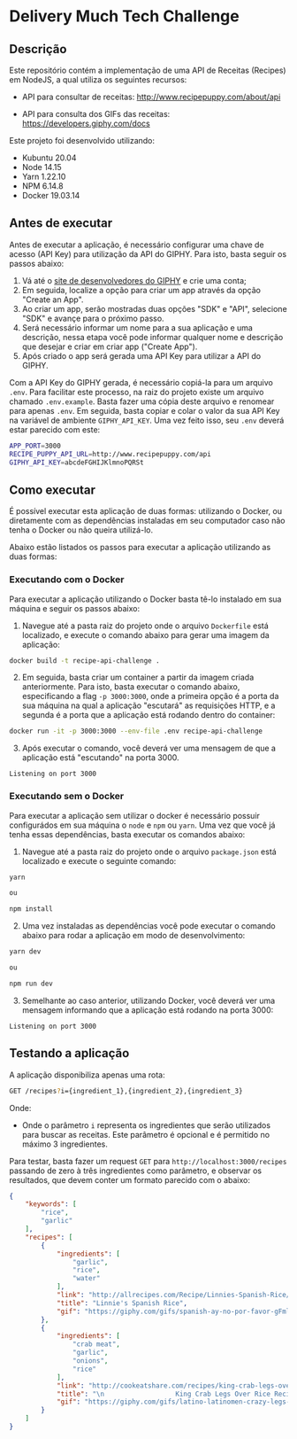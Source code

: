 # Delivery Much Tech Challenge

## Descrição

Este repositório contém a implementação de uma API de Receitas (Recipes) em NodeJS, a qual utiliza os seguintes recursos:

- API para consultar de receitas: http://www.recipepuppy.com/about/api

- API para consulta dos GIFs das receitas: https://developers.giphy.com/docs

Este projeto foi desenvolvido utilizando:

- Kubuntu 20.04
- Node 14.15
- Yarn 1.22.10
- NPM 6.14.8
- Docker 19.03.14

## Antes de executar

Antes de executar a aplicação, é necessário configurar uma chave de acesso (API Key) para utilização da API do GIPHY. Para isto, basta seguir os passos abaixo:

1) Vá até o [site de desenvolvedores do GIPHY](https://developers.giphy.com/dashboard/?create=true) e crie uma conta;
2) Em seguida, localize a opção para criar um app através da opção "Create an App". 
3) Ao criar um app, serão mostradas duas opções "SDK" e "API", selecione "SDK" e avançe para o próximo passo.
4) Será necessário informar um nome para a sua aplicação e uma descrição, nessa etapa você pode informar qualquer nome e descrição que desejar e criar em criar app ("Create App").
5) Após criado o app será gerada uma API Key para utilizar a API do GIPHY.

Com a API Key do GIPHY gerada, é necessário copiá-la para um arquivo `.env`. Para facilitar este processo, na raiz do projeto existe um arquivo chamado `.env.example`. Basta fazer uma cópia deste arquivo e renomear para apenas `.env`. Em seguida, basta copiar e colar o valor da sua API Key na variável de ambiente `GIPHY_API_KEY`. Uma vez feito isso, seu `.env` deverá estar parecido com este:

```bash
APP_PORT=3000
RECIPE_PUPPY_API_URL=http://www.recipepuppy.com/api
GIPHY_API_KEY=abcdeFGHIJKlmnoPQRSt
```

## Como executar

É possível executar esta aplicação de duas formas: utilizando o Docker, ou diretamente com as dependências instaladas em seu computador caso não tenha o Docker ou não queira utilizá-lo.

Abaixo estão listados os passos para executar a aplicação utilizando as duas formas:

### Executando com o Docker

Para executar a aplicação utilizando o Docker basta tê-lo instalado em sua máquina e seguir os passos abaixo:

1) Navegue até a pasta raiz do projeto onde o arquivo `Dockerfile` está localizado, e execute o comando abaixo para gerar uma imagem da aplicação:

```bash
docker build -t recipe-api-challenge .
```

2) Em seguida, basta criar um container a partir da imagem criada anteriormente. Para isto, basta executar o comando abaixo, especificando a flag `-p 3000:3000`, onde a primeira opção é a porta da sua máquina na qual a aplicação "escutará" as requisições HTTP, e a segunda é a porta que a aplicação está rodando dentro do container:

```bash
docker run -it -p 3000:3000 --env-file .env recipe-api-challenge
```

3) Após executar o comando, você deverá ver uma mensagem de que a aplicação está "escutando" na porta 3000.

```
Listening on port 3000
```

### Executando sem o Docker

Para executar a aplicação sem utilizar o docker é necessário possuir configurádos em sua máquina o `node` e `npm` ou `yarn`. Uma vez que você já tenha essas dependências, basta executar os comandos abaixo:

1) Navegue até a pasta raiz do projeto onde o arquivo `package.json` está localizado e execute o seguinte comando:

```bash
yarn

ou

npm install
```

2) Uma vez instaladas as dependências você pode executar o comando abaixo para rodar a aplicação em modo de desenvolvimento:

```bash
yarn dev

ou 

npm run dev
```

3) Semelhante ao caso anterior, utilizando Docker, você deverá ver uma mensagem informando que a aplicação está rodando na porta 3000:


```
Listening on port 3000
```

## Testando a aplicação

A aplicação disponibiliza apenas uma rota:

```bash
GET /recipes?i={ingredient_1},{ingredient_2},{ingredient_3}
```

Onde:
- Onde o parâmetro `i` representa os ingredientes que serão utilizados para buscar as receitas. Este parâmetro é opcional e é permitido no máximo 3 ingredientes.

Para testar, basta fazer um request `GET` para `http://localhost:3000/recipes` passando de zero à três ingredientes como parâmetro, e observar os resultados, que devem conter um formato parecido com o abaixo:

```json
{
    "keywords": [
        "rice",
        "garlic"
    ],
    "recipes": [
        {
            "ingredients": [
                "garlic",
                "rice",
                "water"
            ],
            "link": "http://allrecipes.com/Recipe/Linnies-Spanish-Rice/Detail.aspx",
            "title": "Linnie's Spanish Rice",
            "gif": "https://giphy.com/gifs/spanish-ay-no-por-favor-gFmlwMWSMhCXMccjU7"
        },
        {
            "ingredients": [
                "crab meat",
                "garlic",
                "onions",
                "rice"
            ],
            "link": "http://cookeatshare.com/recipes/king-crab-legs-over-rice-44677",
            "title": "\n                  King Crab Legs Over Rice Recipe\n                  \n",
            "gif": "https://giphy.com/gifs/latino-latinomen-crazy-legs-l0MYHV56DrSSNsaL6"
        }
    ]
}
```